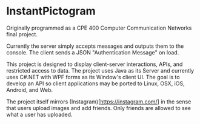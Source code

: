 # InstantPictogram
Originally programmed as a CPE 400 Computer Communication Networks final project.

Currently the server simply accepts messages and outputs them to the console. The client sends a JSON "Authentication Message" on load.

This project is designed to display client-server interactions, APIs, and restricted access to data. The project uses Java as its Server and currently uses C#.NET with WPF forms as its Window's client UI. The goal is to develop an API so client applications may be ported to Linux, OSX, iOS, Android, and Web.

The project itself mirrors (Instagram)[https://instagram.com/] in the sense that users upload images and add friends. Only friends are allowed to see what a user has uploaded.
